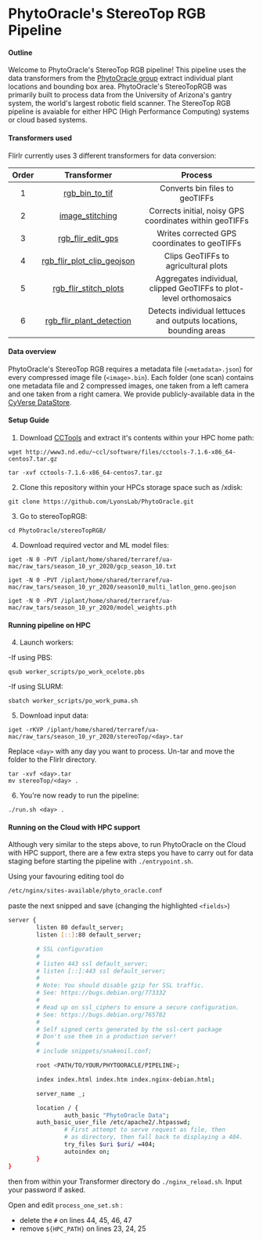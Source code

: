 # PhytoOracle's StereoTop RGB Pipeline

#### Outline

Welcome to PhytoOracle's StereoTop RGB pipeline! This pipeline uses the data transformers from the [PhytoOracle group](https://github.com/phytooracle) extract individual plant locations and bounding box area. PhytoOracle's StereoTopRGB was primarily built to process data from the University of Arizona's gantry system, the world's largest robotic field scanner. The StereoTop RGB pipeline is avaiable for either HPC (High Performance Computing) systems or cloud based systems.

#### Transformers used

FlirIr currently uses 3 different transformers for data conversion:

| Order |                         Transformer                          |                   Process                    |
| :---: | :----------------------------------------------------------: | :------------------------------------------: |
|   1   | [rgb_bin_to_tif](https://github.com/phytooracle/rgb_bin_to_tif) | Converts bin files to geoTIFFs |
|   2   | [image_stitching](https://github.com/ariyanzri/Lettuce_Image_Stitching) | Corrects initial, noisy GPS coordinates within geoTIFFs |
|   3   | [rgb_flir_edit_gps](https://github.com/phytooracle/rgb_flir_edit_gps) | Writes corrected GPS coordinates to geoTIFFs |
|   4   | [rgb_flir_plot_clip_geojson](https://github.com/phytooracle/rgb_flir_plot_clip_geojson) | Clips GeoTIFFs to agricultural plots |
|   5   | [rgb_flir_stitch_plots](https://github.com/phytooracle/rgb_flir_stitch_plots) | Aggregates individual, clipped GeoTIFFs to plot-level orthomosaics | 
|   6   | [rgb_flir_plant_detection](https://github.com/phytooracle/rgb_flir_plant_detection) | Detects individual lettuces and outputs locations, bounding areas | 

#### Data overview

PhytoOracle's StereoTop RGB requires a metadata file (`<metadata>.json`) for every compressed image file (`<image>.bin`). Each folder (one scan) contains one metadata file and 2 compressed images, one taken from a left camera and one taken from a right camera. We provide publicly-available data in the [CyVerse DataStore](https://datacommons.cyverse.org/browse/iplant/home/shared/terraref/ua-mac/raw_tars).

#### Setup Guide
1. Download [CCTools](http://www3.nd.edu/~ccl/software/files/cctools-7.1.6-x86_64-centos7.tar.gz) and extract it's contents within your HPC home path:
```
wget http://www3.nd.edu/~ccl/software/files/cctools-7.1.6-x86_64-centos7.tar.gz

tar -xvf cctools-7.1.6-x86_64-centos7.tar.gz
```        

2. Clone this repository within your HPCs storage space such as /xdisk:
```
git clone https://github.com/LyonsLab/PhytoOracle.git
```

3. Go to stereoTopRGB:
```
cd PhytoOracle/stereoTopRGB/
```
4. Download required vector and ML model files:
```
iget -N 0 -PVT /iplant/home/shared/terraref/ua-mac/raw_tars/season_10_yr_2020/gcp_season_10.txt

iget -N 0 -PVT /iplant/home/shared/terraref/ua-mac/raw_tars/season_10_yr_2020/season10_multi_latlon_geno.geojson

iget -N 0 -PVT /iplant/home/shared/terraref/ua-mac/raw_tars/season_10_yr_2020/model_weights.pth
```


#### Running pipeline on HPC 
4. Launch workers:

-If using PBS: 
```
qsub worker_scripts/po_work_ocelote.pbs
```
-If using SLURM:
```
sbatch worker_scripts/po_work_puma.sh
```

5. Download input data:
```
iget -rKVP /iplant/home/shared/terraref/ua-mac/raw_tars/season_10_yr_2020/stereoTop/<day>.tar
```

Replace `<day>` with any day you want to process. Un-tar and move the folder to the FlirIr directory.

```
tar -xvf <day>.tar
mv stereoTop/<day> .
```

6. You're now ready to run the pipeline:
```
./run.sh <day> .
```

#### Running on the Cloud with HPC support

Although very similar to the steps above,  to run PhytoOracle on the Cloud with HPC support, there are a few extra steps  you have to carry out for data staging before starting the pipeline with `./entrypoint.sh`.

Using your favouring editing tool do

```bash
/etc/nginx/sites-available/phyto_oracle.conf
```

paste the next snipped and save (changing the highlighted `<fields>`)

```bash
server {
        listen 80 default_server;
        listen [::]:80 default_server;

        # SSL configuration
        #
        # listen 443 ssl default_server;
        # listen [::]:443 ssl default_server;
        #
        # Note: You should disable gzip for SSL traffic.
        # See: https://bugs.debian.org/773332
        #
        # Read up on ssl_ciphers to ensure a secure configuration.
        # See: https://bugs.debian.org/765782
        #
        # Self signed certs generated by the ssl-cert package
        # Don't use them in a production server!
        #
        # include snippets/snakeoil.conf;

        root <PATH/TO/YOUR/PHYTOORACLE/PIPELINE>;

        index index.html index.htm index.nginx-debian.html;

        server_name _;

        location / {
                auth_basic "PhytoOracle Data";
        auth_basic_user_file /etc/apache2/.htpasswd;
                # First attempt to serve request as file, then
                # as directory, then fall back to displaying a 404.
                try_files $uri $uri/ =404;
                autoindex on;
        }
}
```

then from within your Transformer directory do `./nginx_reload.sh`. Input your password if asked.

Open and edit `process_one_set.sh` : 

- delete the `#` on lines 44, 45, 46, 47
- remove `${HPC_PATH}` on lines 23, 24, 25
